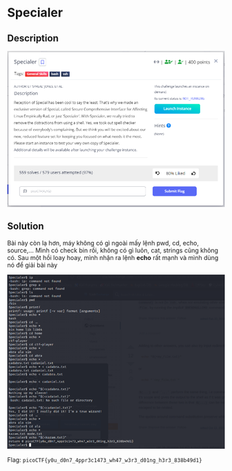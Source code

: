 # **Specialer**

## **Description**

![description](/2023/picoctf2023/general_skills/specialer/images/description.png)

## **Solution**

Bài này còn lạ hơn, máy không có gì ngoài mấy lệnh pwd, cd, echo, source,... Mình có check bin rồi, không có gì luôn, cat, strings cũng không có. Sau một hồi loay hoay, mình nhận ra lệnh **echo** rất mạnh và mình dùng nó để giải bài này

![solution](/2023/picoctf2023/general_skills/specialer/images/solution.png)

Flag: `picoCTF{y0u_d0n7_4ppr3c1473_wh47_w3r3_d01ng_h3r3_838b49d1}`